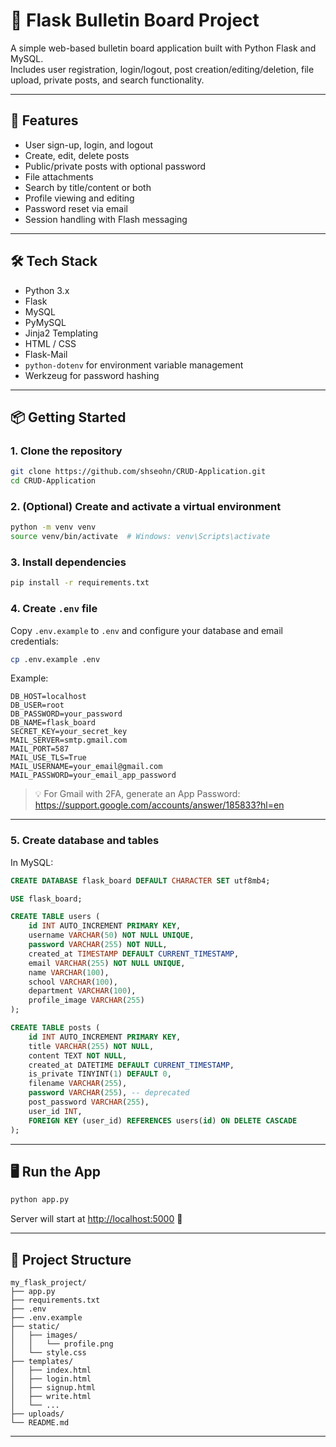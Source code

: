 # 📝 Flask Bulletin Board Project

A simple web-based bulletin board application built with Python Flask and MySQL.  
Includes user registration, login/logout, post creation/editing/deletion, file upload, private posts, and search functionality.

---

## 🚀 Features

- User sign-up, login, and logout
- Create, edit, delete posts
- Public/private posts with optional password
- File attachments
- Search by title/content or both
- Profile viewing and editing
- Password reset via email
- Session handling with Flash messaging

---

## 🛠️ Tech Stack

- Python 3.x
- Flask
- MySQL
- PyMySQL
- Jinja2 Templating
- HTML / CSS
- Flask-Mail
- `python-dotenv` for environment variable management
- Werkzeug for password hashing

---

## 📦 Getting Started

### 1. Clone the repository

```bash
git clone https://github.com/shseohn/CRUD-Application.git
cd CRUD-Application
```

### 2. (Optional) Create and activate a virtual environment

```bash
python -m venv venv
source venv/bin/activate  # Windows: venv\Scripts\activate
```

### 3. Install dependencies

```bash
pip install -r requirements.txt
```

### 4. Create `.env` file

Copy `.env.example` to `.env` and configure your database and email credentials:

```bash
cp .env.example .env
```

Example:

```env
DB_HOST=localhost
DB_USER=root
DB_PASSWORD=your_password
DB_NAME=flask_board
SECRET_KEY=your_secret_key
MAIL_SERVER=smtp.gmail.com
MAIL_PORT=587
MAIL_USE_TLS=True
MAIL_USERNAME=your_email@gmail.com
MAIL_PASSWORD=your_email_app_password
```

> 💡 For Gmail with 2FA, generate an App Password: https://support.google.com/accounts/answer/185833?hl=en

---

### 5. Create database and tables

In MySQL:

```sql
CREATE DATABASE flask_board DEFAULT CHARACTER SET utf8mb4;

USE flask_board;

CREATE TABLE users (
    id INT AUTO_INCREMENT PRIMARY KEY,
    username VARCHAR(50) NOT NULL UNIQUE,
    password VARCHAR(255) NOT NULL,
    created_at TIMESTAMP DEFAULT CURRENT_TIMESTAMP,
    email VARCHAR(255) NOT NULL UNIQUE,
    name VARCHAR(100),
    school VARCHAR(100),
    department VARCHAR(100),
    profile_image VARCHAR(255)
);

CREATE TABLE posts (
    id INT AUTO_INCREMENT PRIMARY KEY,
    title VARCHAR(255) NOT NULL,
    content TEXT NOT NULL,
    created_at DATETIME DEFAULT CURRENT_TIMESTAMP,
    is_private TINYINT(1) DEFAULT 0,
    filename VARCHAR(255),
    password VARCHAR(255), -- deprecated
    post_password VARCHAR(255),
    user_id INT,
    FOREIGN KEY (user_id) REFERENCES users(id) ON DELETE CASCADE
);
```
---

## 🖥️ Run the App

```bash
python app.py
```

Server will start at [http://localhost:5000](http://localhost:5000) 🚀

---

## 📁 Project Structure

```
my_flask_project/
├── app.py
├── requirements.txt
├── .env
├── .env.example
├── static/
│   ├── images/
│   │   └── profile.png 
│   └── style.css
├── templates/
│   ├── index.html
│   ├── login.html
│   ├── signup.html
│   ├── write.html
│   └── ...
├── uploads/
└── README.md
```

---
